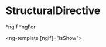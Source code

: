 # StructuralDirective

*ngIf *ngFor 

<div *ngIf="isShow"></div>

<ng-template [ngIf]="isShow">
<div></div>
</ng-template>
